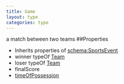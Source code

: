 ```yaml
---
title: Game
layout: type
categories: type
---
```

a match between two teams
##Properties
* Inherits properties of [schema:SportsEvent](http://schema.org/SportsEvent)
* winner typeOf [Team](Team)
* loser typeOf [Team](Team)
* finalScore
* [timeOfPossession](timeOfPossession)
